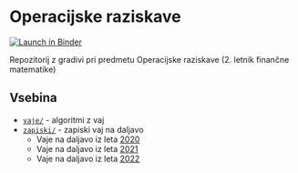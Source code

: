 # Operacijske raziskave

[![Launch in Binder](https://mybinder.org/badge.svg)](https://mybinder.org/v2/gh/jaanos/operacijske-raziskave/master?filepath=vaje/)

Repozitorij z gradivi pri predmetu Operacijske raziskave (2. letnik finančne matematike)

## Vsebina

* [`vaje/`](vaje/) - algoritmi z vaj
* [`zapiski/`](zapiski/) - zapiski vaj na daljavo
  - Vaje na daljavo iz leta [2020](zapiski/2020/)
  - Vaje na daljavo iz leta [2021](zapiski/2021/)
  - Vaje na daljavo iz leta [2022](zapiski/2022/)
